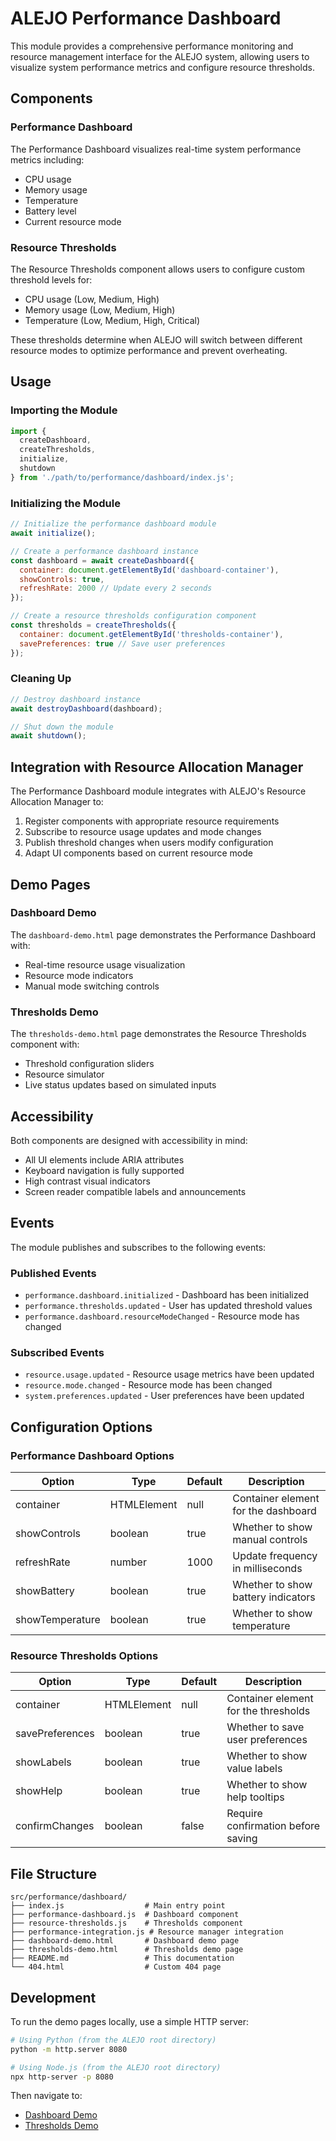 # ALEJO Performance Dashboard

This module provides a comprehensive performance monitoring and resource management interface for the ALEJO system, allowing users to visualize system performance metrics and configure resource thresholds.

## Components

### Performance Dashboard

The Performance Dashboard visualizes real-time system performance metrics including:

- CPU usage
- Memory usage
- Temperature
- Battery level
- Current resource mode

### Resource Thresholds

The Resource Thresholds component allows users to configure custom threshold levels for:

- CPU usage (Low, Medium, High)
- Memory usage (Low, Medium, High)
- Temperature (Low, Medium, High, Critical)

These thresholds determine when ALEJO will switch between different resource modes to optimize performance and prevent overheating.

## Usage

### Importing the Module

```javascript
import { 
  createDashboard, 
  createThresholds, 
  initialize, 
  shutdown 
} from './path/to/performance/dashboard/index.js';
```

### Initializing the Module

```javascript
// Initialize the performance dashboard module
await initialize();

// Create a performance dashboard instance
const dashboard = await createDashboard({
  container: document.getElementById('dashboard-container'),
  showControls: true,
  refreshRate: 2000 // Update every 2 seconds
});

// Create a resource thresholds configuration component
const thresholds = createThresholds({
  container: document.getElementById('thresholds-container'),
  savePreferences: true // Save user preferences
});
```

### Cleaning Up

```javascript
// Destroy dashboard instance
await destroyDashboard(dashboard);

// Shut down the module
await shutdown();
```

## Integration with Resource Allocation Manager

The Performance Dashboard module integrates with ALEJO's Resource Allocation Manager to:

1. Register components with appropriate resource requirements
2. Subscribe to resource usage updates and mode changes
3. Publish threshold changes when users modify configuration
4. Adapt UI components based on current resource mode

## Demo Pages

### Dashboard Demo

The `dashboard-demo.html` page demonstrates the Performance Dashboard with:

- Real-time resource usage visualization
- Resource mode indicators
- Manual mode switching controls

### Thresholds Demo

The `thresholds-demo.html` page demonstrates the Resource Thresholds component with:

- Threshold configuration sliders
- Resource simulator
- Live status updates based on simulated inputs

## Accessibility

Both components are designed with accessibility in mind:

- All UI elements include ARIA attributes
- Keyboard navigation is fully supported
- High contrast visual indicators
- Screen reader compatible labels and announcements

## Events

The module publishes and subscribes to the following events:

### Published Events

- `performance.dashboard.initialized` - Dashboard has been initialized
- `performance.thresholds.updated` - User has updated threshold values
- `performance.dashboard.resourceModeChanged` - Resource mode has changed

### Subscribed Events

- `resource.usage.updated` - Resource usage metrics have been updated
- `resource.mode.changed` - Resource mode has been changed
- `system.preferences.updated` - User preferences have been updated

## Configuration Options

### Performance Dashboard Options

| Option | Type | Default | Description |
|--------|------|---------|-------------|
| container | HTMLElement | null | Container element for the dashboard |
| showControls | boolean | true | Whether to show manual controls |
| refreshRate | number | 1000 | Update frequency in milliseconds |
| showBattery | boolean | true | Whether to show battery indicators |
| showTemperature | boolean | true | Whether to show temperature |

### Resource Thresholds Options

| Option | Type | Default | Description |
|--------|------|---------|-------------|
| container | HTMLElement | null | Container element for the thresholds |
| savePreferences | boolean | true | Whether to save user preferences |
| showLabels | boolean | true | Whether to show value labels |
| showHelp | boolean | true | Whether to show help tooltips |
| confirmChanges | boolean | false | Require confirmation before saving |

## File Structure

```text
src/performance/dashboard/
├── index.js                  # Main entry point
├── performance-dashboard.js  # Dashboard component
├── resource-thresholds.js    # Thresholds component
├── performance-integration.js # Resource manager integration
├── dashboard-demo.html       # Dashboard demo page
├── thresholds-demo.html      # Thresholds demo page
├── README.md                 # This documentation
└── 404.html                  # Custom 404 page
```

## Development

To run the demo pages locally, use a simple HTTP server:

```bash
# Using Python (from the ALEJO root directory)
python -m http.server 8080

# Using Node.js (from the ALEJO root directory)
npx http-server -p 8080
```

Then navigate to:

- [Dashboard Demo](http://localhost:8080/src/performance/dashboard/dashboard-demo.html)
- [Thresholds Demo](http://localhost:8080/src/performance/dashboard/thresholds-demo.html)
